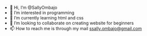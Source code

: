 - 👋 Hi, I’m @SallyOmbajo
- 👀 I’m interested in programming
- 🌱 I’m currently learning html and css
- 💞️ I’m looking to collaborate on creating website for beginners
- 📫 How to reach me is through my mail ssally.ombajo@gmail.com

<!---
SallyOmbajo/SallyOmbajo is a ✨ special ✨ repository because its `README.md` (this file) appears on your GitHub profile.
You can click the Preview link to take a look at your changes.
--->
